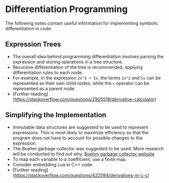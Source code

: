 # Differentiation Programming

The following notes contain useful information for implementing symbolic differentiation in code:

## Expression Trees
* The overall idea behind programming differentiation involves parsing the expression and storing operations in a tree structure.
* Recursive differentiation of the tree is recommended, applying differentiation rules to each node.
* For example, in the expression ```2x^2 + 5x```, the terms ```2x^2``` and ```5x``` can be represented as their own child nodes, while the ```+``` operator can be represented as a parent node.
* [Further reading] (https://stackoverflow.com/questions/2905518/derivative-calculator)

## Simplifying the Implementation

* Immutable data structures are suggested to be used to represent expressions. This is most likely to maximize efficiency so that the program does not have to account for possible changes to the expression.
* The Boehm garbage collector was suggested to be used. More research will be conducted to find out why. [Boehm garbage collector website](https://hboehm.info/gc/)
* To map each variable to a coefficient, use a finite map.
* Consider embedding Lua in C++ code.
* [Further reading] (https://stackoverflow.com/questions/422594/derivatives-in-c-c)
